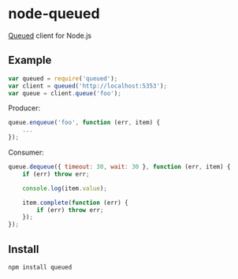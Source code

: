 node-queued
===========

[Queued](http://github.com/scttnlsn/queued) client for Node.js

Example
-------

```javascript
var queued = require('queued');
var client = queued('http://localhost:5353');
var queue = client.queue('foo');
```

Producer:

```javascript
queue.enqueue('foo', function (err, item) {
    ...
});
```

Consumer:

```javascript
queue.dequeue({ timeout: 30, wait: 30 }, function (err, item) {
    if (err) throw err;

    console.log(item.value);

    item.complete(function (err) {
        if (err) throw err;
    });
});
```

Install
-------

    npm install queued